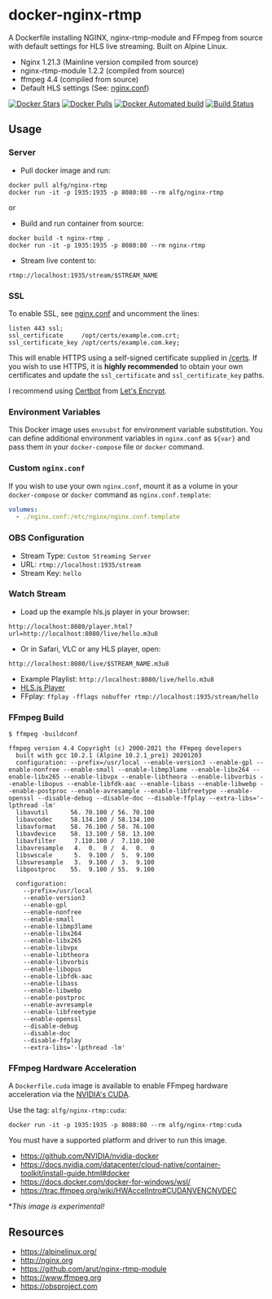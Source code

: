 # docker-nginx-rtmp
A Dockerfile installing NGINX, nginx-rtmp-module and FFmpeg from source with
default settings for HLS live streaming. Built on Alpine Linux.

* Nginx 1.21.3 (Mainline version compiled from source)
* nginx-rtmp-module 1.2.2 (compiled from source)
* ffmpeg 4.4 (compiled from source)
* Default HLS settings (See: [nginx.conf](nginx.conf))

[![Docker Stars](https://img.shields.io/docker/stars/alfg/nginx-rtmp.svg)](https://hub.docker.com/r/alfg/nginx-rtmp/)
[![Docker Pulls](https://img.shields.io/docker/pulls/alfg/nginx-rtmp.svg)](https://hub.docker.com/r/alfg/nginx-rtmp/)
[![Docker Automated build](https://img.shields.io/docker/automated/alfg/nginx-rtmp.svg)](https://hub.docker.com/r/alfg/nginx-rtmp/builds/)
[![Build Status](https://travis-ci.org/alfg/docker-nginx-rtmp.svg?branch=master)](https://travis-ci.org/alfg/docker-nginx-rtmp)

## Usage

### Server
* Pull docker image and run:
```
docker pull alfg/nginx-rtmp
docker run -it -p 1935:1935 -p 8080:80 --rm alfg/nginx-rtmp
```
or 

* Build and run container from source:
```
docker build -t nginx-rtmp .
docker run -it -p 1935:1935 -p 8080:80 --rm nginx-rtmp
```

* Stream live content to:
```
rtmp://localhost:1935/stream/$STREAM_NAME
```

### SSL 
To enable SSL, see [nginx.conf](nginx.conf) and uncomment the lines:
```
listen 443 ssl;
ssl_certificate     /opt/certs/example.com.crt;
ssl_certificate_key /opt/certs/example.com.key;
```

This will enable HTTPS using a self-signed certificate supplied in [/certs](/certs). If you wish to use HTTPS, it is **highly recommended** to obtain your own certificates and update the `ssl_certificate` and `ssl_certificate_key` paths.

I recommend using [Certbot](https://certbot.eff.org/docs/install.html) from [Let's Encrypt](https://letsencrypt.org).

### Environment Variables
This Docker image uses `envsubst` for environment variable substitution. You can define additional environment variables in `nginx.conf` as `${var}` and pass them in your `docker-compose` file or `docker` command.


### Custom `nginx.conf`
If you wish to use your own `nginx.conf`, mount it as a volume in your `docker-compose` or `docker` command as `nginx.conf.template`:
```yaml
volumes:
  - ./nginx.conf:/etc/nginx/nginx.conf.template
```

### OBS Configuration
* Stream Type: `Custom Streaming Server`
* URL: `rtmp://localhost:1935/stream`
* Stream Key: `hello`

### Watch Stream
* Load up the example hls.js player in your browser:
```
http://localhost:8080/player.html?url=http://localhost:8080/live/hello.m3u8
```

* Or in Safari, VLC or any HLS player, open:
```
http://localhost:8080/live/$STREAM_NAME.m3u8
```
* Example Playlist: `http://localhost:8080/live/hello.m3u8`
* [HLS.js Player](https://hls-js.netlify.app/demo/?src=http%3A%2F%2Flocalhost%3A8080%2Flive%2Fhello.m3u8)
* FFplay: `ffplay -fflags nobuffer rtmp://localhost:1935/stream/hello`

### FFmpeg Build
```
$ ffmpeg -buildconf

ffmpeg version 4.4 Copyright (c) 2000-2021 the FFmpeg developers
  built with gcc 10.2.1 (Alpine 10.2.1_pre1) 20201203
  configuration: --prefix=/usr/local --enable-version3 --enable-gpl --enable-nonfree --enable-small --enable-libmp3lame --enable-libx264 --enable-libx265 --enable-libvpx --enable-libtheora --enable-libvorbis --enable-libopus --enable-libfdk-aac --enable-libass --enable-libwebp --enable-postproc --enable-avresample --enable-libfreetype --enable-openssl --disable-debug --disable-doc --disable-ffplay --extra-libs='-lpthread -lm'
  libavutil      56. 70.100 / 56. 70.100
  libavcodec     58.134.100 / 58.134.100
  libavformat    58. 76.100 / 58. 76.100
  libavdevice    58. 13.100 / 58. 13.100
  libavfilter     7.110.100 /  7.110.100
  libavresample   4.  0.  0 /  4.  0.  0
  libswscale      5.  9.100 /  5.  9.100
  libswresample   3.  9.100 /  3.  9.100
  libpostproc    55.  9.100 / 55.  9.100

  configuration:
    --prefix=/usr/local
    --enable-version3
    --enable-gpl
    --enable-nonfree
    --enable-small
    --enable-libmp3lame
    --enable-libx264
    --enable-libx265
    --enable-libvpx
    --enable-libtheora
    --enable-libvorbis
    --enable-libopus
    --enable-libfdk-aac
    --enable-libass
    --enable-libwebp
    --enable-postproc
    --enable-avresample
    --enable-libfreetype
    --enable-openssl
    --disable-debug
    --disable-doc
    --disable-ffplay
    --extra-libs='-lpthread -lm'
```


### FFmpeg Hardware Acceleration
A `Dockerfile.cuda` image is available to enable FFmpeg hardware acceleration via the [NVIDIA's CUDA](https://trac.ffmpeg.org/wiki/HWAccelIntro#CUDANVENCNVDEC).

Use the tag: `alfg/nginx-rtmp:cuda`:
```
docker run -it -p 1935:1935 -p 8080:80 --rm alfg/nginx-rtmp:cuda
```

You must have a supported platform and driver to run this image.

* https://github.com/NVIDIA/nvidia-docker
* https://docs.nvidia.com/datacenter/cloud-native/container-toolkit/install-guide.html#docker
* https://docs.docker.com/docker-for-windows/wsl/
* https://trac.ffmpeg.org/wiki/HWAccelIntro#CUDANVENCNVDEC

**This image is experimental!*

## Resources
* https://alpinelinux.org/
* http://nginx.org
* https://github.com/arut/nginx-rtmp-module
* https://www.ffmpeg.org
* https://obsproject.com
